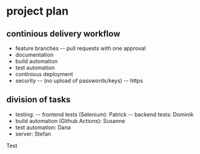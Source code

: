 # project plan

## continious delivery workflow
- feature branches
-- pull requests with one approval
- documentation
- build automation
- test automation 
- continious deployment
- security 
-- (no upload of passwords/keys)
-- https

## division of tasks
- testing: 
    -- frontend tests (Selenium): Patrick
    -- backend tests: Dominik
- build automation (Github Actions): Susanne
- test automation: Dana
- server: Stefan

Test 